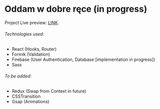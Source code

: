 
# Oddam w dobre ręce (in progress)

Project Live preview: [LINK](https://mieczyslawmilej.github.io/Oddam-w-dobre-rece/public).

###### Technologies used:

- React (Hooks, Router)
- Formik (Validation)
- Firebase (User Authentication, Database [implementation in progress])
- Sass

###### To be added:
- Redux (Swap from Context in future)
- CSSTransition
- Gsap (Animations)
